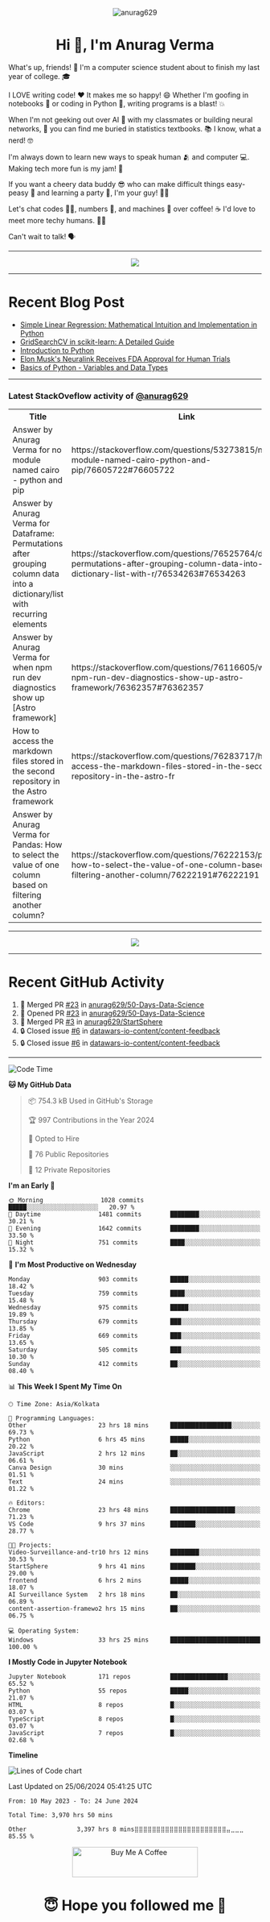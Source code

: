 

<p align="center"> <img src="https://komarev.com/ghpvc/?username=anurag629&label=Profile%20views&color=0e75b6&style=flat" alt="anurag629" /> </p>

<h1 align="center">Hi 👋, I'm Anurag Verma</h1>

What's up, friends! 👋 I'm a computer science student about to finish my last year of college. 🎓

I LOVE writing code! ❤️ It makes me so happy! 😄 Whether I'm goofing in notebooks 📓 or coding in Python 🐍, writing programs is a blast! 💥

When I'm not geeking out over AI 🤖 with my classmates or building neural networks, 🧠 you can find me buried in statistics textbooks. 📚 I know, what a nerd! 🤓

I'm always down to learn new ways to speak human 🫂 and computer 💻. Making tech more fun is my jam! 🍇

If you want a cheery data buddy 😎 who can make difficult things easy-peasy 🥝 and learning a party 🎉, I'm your guy! 🙋‍♂️

Let's chat codes 👨‍💻, numbers 🧮, and machines 🤖 over coffee! ☕ I'd love to meet more techy humans. 💁‍♂️

Can't wait to talk! 🗣️

---

<p align="center">
  <img src="https://spotify-github-profile.vercel.app/api/view.svg?uid=mwvywke3fo2gajpenodnmobfh&cover_image=true&theme=default&show_offline=false&background_color=121212&interchange=false&bar_color=53b14f&bar_color_cover=true">
</p>

---

# Recent Blog Post

<!-- BLOG-POST-LIST:START -->
- [Simple Linear Regression: Mathematical Intuition and Implementation in Python](https://codercops.tech/blog/machine-learning-algorithms/simple-linear-regression-mathematical-intuation)
- [GridSearchCV in scikit-learn: A Detailed Guide](https://codercops.tech/blog/gridsearchcv-in-scikit-learn-a-detailed-guide)
- [Introduction to Python](https://codercops.tech/blog/python-tutorial/introduction-to-python)
- [Elon Musk&#39;s Neuralink Receives FDA Approval for Human Trials](https://codercops.tech/blog/elon-musks-neuralink-receives-fda-approval-for-human-trials)
- [Basics of Python - Variables and Data Types](https://codercops.tech/blog/python-basics-of-python-variables-and-data-types)
<!-- BLOG-POST-LIST:END -->

---

### Latest StackOveflow activity of [@anurag629](https://github.com/anurag629)
<table>
  <tr><th>Title</th><th>Link</th></tr>
  <!-- STACKOVERFLOW:START --><tr><td>Answer by Anurag Verma for no module named cairo - python and pip</td><td>https://stackoverflow.com/questions/53273815/no-module-named-cairo-python-and-pip/76605722#76605722</td></tr><tr><td>Answer by Anurag Verma for Dataframe: Permutations after grouping column data into a dictionary/list with recurring elements</td><td>https://stackoverflow.com/questions/76525764/dataframe-permutations-after-grouping-column-data-into-a-dictionary-list-with-r/76534263#76534263</td></tr><tr><td>Answer by Anurag Verma for when npm run dev diagnostics show up [Astro framework]</td><td>https://stackoverflow.com/questions/76116605/when-npm-run-dev-diagnostics-show-up-astro-framework/76362357#76362357</td></tr><tr><td>How to access the markdown files stored in the second repository in the Astro framework</td><td>https://stackoverflow.com/questions/76283717/how-to-access-the-markdown-files-stored-in-the-second-repository-in-the-astro-fr</td></tr><tr><td>Answer by Anurag Verma for Pandas: How to select the value of one column based on filtering another column?</td><td>https://stackoverflow.com/questions/76222153/pandas-how-to-select-the-value-of-one-column-based-on-filtering-another-column/76222191#76222191</td></tr><!-- STACKOVERFLOW:END -->
</table>

---

<p align="center">
  <img alig src="https://github-profile-trophy.vercel.app/?username=anurag629&theme=onedark&column=-1" />
</p>

---

# Recent GitHub Activity
<!--START_SECTION:activity-->
1. 🎉 Merged PR [#23](https://github.com/anurag629/50-Days-Data-Science/pull/23) in [anurag629/50-Days-Data-Science](https://github.com/anurag629/50-Days-Data-Science)
2. 💪 Opened PR [#23](https://github.com/anurag629/50-Days-Data-Science/pull/23) in [anurag629/50-Days-Data-Science](https://github.com/anurag629/50-Days-Data-Science)
3. 🎉 Merged PR [#3](https://github.com/anurag629/StartSphere/pull/3) in [anurag629/StartSphere](https://github.com/anurag629/StartSphere)
4. 🔒 Closed issue [#6](https://github.com/datawars-io-content/content-feedback/issues/6) in [datawars-io-content/content-feedback](https://github.com/datawars-io-content/content-feedback)
5. 🔒 Closed issue [#6](https://github.com/datawars-io-content/content-feedback/issues/6) in [datawars-io-content/content-feedback](https://github.com/datawars-io-content/content-feedback)
<!--END_SECTION:activity-->

---

<!--START_SECTION:waka-->
![Code Time](http://img.shields.io/badge/Code%20Time-3%2C972%20hrs%2040%20mins-blue)

**🐱 My GitHub Data** 

> 📦 754.3 kB Used in GitHub's Storage 
 > 
> 🏆 997 Contributions in the Year 2024
 > 
> 💼 Opted to Hire
 > 
> 📜 76 Public Repositories 
 > 
> 🔑 12 Private Repositories 
 > 
**I'm an Early 🐤** 

```text
🌞 Morning                1028 commits        █████░░░░░░░░░░░░░░░░░░░░   20.97 % 
🌆 Daytime                1481 commits        ████████░░░░░░░░░░░░░░░░░   30.21 % 
🌃 Evening                1642 commits        ████████░░░░░░░░░░░░░░░░░   33.50 % 
🌙 Night                  751 commits         ████░░░░░░░░░░░░░░░░░░░░░   15.32 % 
```
📅 **I'm Most Productive on Wednesday** 

```text
Monday                   903 commits         █████░░░░░░░░░░░░░░░░░░░░   18.42 % 
Tuesday                  759 commits         ████░░░░░░░░░░░░░░░░░░░░░   15.48 % 
Wednesday                975 commits         █████░░░░░░░░░░░░░░░░░░░░   19.89 % 
Thursday                 679 commits         ███░░░░░░░░░░░░░░░░░░░░░░   13.85 % 
Friday                   669 commits         ███░░░░░░░░░░░░░░░░░░░░░░   13.65 % 
Saturday                 505 commits         ███░░░░░░░░░░░░░░░░░░░░░░   10.30 % 
Sunday                   412 commits         ██░░░░░░░░░░░░░░░░░░░░░░░   08.40 % 
```


📊 **This Week I Spent My Time On** 

```text
🕑︎ Time Zone: Asia/Kolkata

💬 Programming Languages: 
Other                    23 hrs 18 mins      █████████████████░░░░░░░░   69.73 % 
Python                   6 hrs 45 mins       █████░░░░░░░░░░░░░░░░░░░░   20.22 % 
JavaScript               2 hrs 12 mins       ██░░░░░░░░░░░░░░░░░░░░░░░   06.61 % 
Canva Design             30 mins             ░░░░░░░░░░░░░░░░░░░░░░░░░   01.51 % 
Text                     24 mins             ░░░░░░░░░░░░░░░░░░░░░░░░░   01.22 % 

🔥 Editors: 
Chrome                   23 hrs 48 mins      ██████████████████░░░░░░░   71.23 % 
VS Code                  9 hrs 37 mins       ███████░░░░░░░░░░░░░░░░░░   28.77 % 

🐱‍💻 Projects: 
Video-Surveillance-and-tr10 hrs 12 mins      ████████░░░░░░░░░░░░░░░░░   30.53 % 
StartSphere              9 hrs 41 mins       ███████░░░░░░░░░░░░░░░░░░   29.00 % 
frontend                 6 hrs 2 mins        █████░░░░░░░░░░░░░░░░░░░░   18.07 % 
AI Surveillance System   2 hrs 18 mins       ██░░░░░░░░░░░░░░░░░░░░░░░   06.89 % 
content-assertion-framewo2 hrs 15 mins       ██░░░░░░░░░░░░░░░░░░░░░░░   06.75 % 

💻 Operating System: 
Windows                  33 hrs 25 mins      █████████████████████████   100.00 % 
```

**I Mostly Code in Jupyter Notebook** 

```text
Jupyter Notebook         171 repos           ████████████████░░░░░░░░░   65.52 % 
Python                   55 repos            █████░░░░░░░░░░░░░░░░░░░░   21.07 % 
HTML                     8 repos             █░░░░░░░░░░░░░░░░░░░░░░░░   03.07 % 
TypeScript               8 repos             █░░░░░░░░░░░░░░░░░░░░░░░░   03.07 % 
JavaScript               7 repos             █░░░░░░░░░░░░░░░░░░░░░░░░   02.68 % 
```



**Timeline**

![Lines of Code chart](https://raw.githubusercontent.com/anurag629/anurag629/main/assets/bar_graph.png)


 Last Updated on 25/06/2024 05:41:25 UTC
<!--END_SECTION:waka-->

<!--START_SECTION:waka-simple-->

```text
From: 10 May 2023 - To: 24 June 2024

Total Time: 3,970 hrs 50 mins

Other              3,397 hrs 8 mins⣿⣿⣿⣿⣿⣿⣿⣿⣿⣿⣿⣿⣿⣿⣿⣿⣿⣿⣿⣿⣿⣤⣀⣀⣀   85.55 %
```

<!--END_SECTION:waka-simple-->

<p align="center"> 
<a href="https://www.buymeacoffee.com/anurag629" target="_blank"><img src="https://cdn.buymeacoffee.com/buttons/default-orange.png" alt="Buy Me A Coffee" height="60" width="250"></a>
</p>


<h1 align="center"> 😇 Hope you followed me 🥰  </h1>
